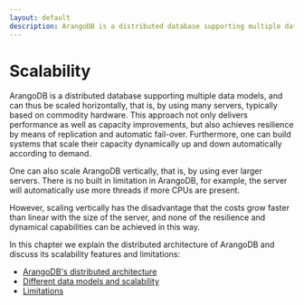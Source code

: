 ```yaml
---
layout: default
description: ArangoDB is a distributed database supporting multiple data models,and can thus be scaled horizontally, that is, by using many servers,typically based on commodity hardware
---
```

Scalability
===========

ArangoDB is a distributed database supporting multiple data models,
and can thus be scaled horizontally, that is, by using many servers,
typically based on commodity hardware. This approach not only delivers 
performance as well as capacity improvements, but also achieves
resilience by means of replication and automatic fail-over. Furthermore,
one can build systems that scale their capacity dynamically up and down 
automatically according to demand.

One can also scale ArangoDB vertically, that is, by using
ever larger servers. There is no built in limitation in ArangoDB,
for example, the server will automatically use more threads if
more CPUs are present. 

However, scaling vertically has the disadvantage that the
costs grow faster than linear with the size of the server, and
none of the resilience and dynamical capabilities can be achieved 
in this way.

In this chapter we explain the distributed architecture of ArangoDB and
discuss its scalability features and limitations:

  - [ArangoDB's distributed architecture](scalability-architecture.html)
  - [Different data models and scalability](scalability-datamodels.html)
  - [Limitations](scalability-limitations.html)

